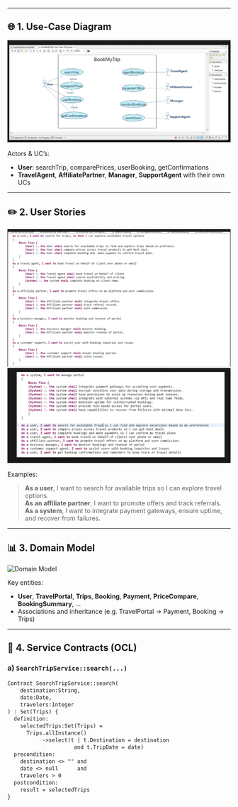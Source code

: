 
---

## 🌐 1. Use-Case Diagram

![Use-Case Diagram](docs/images/usecase.png)

Actors & UC’s:

- **User**: searchTrip, comparePrices, userBooking, getConfirmations  
- **TravelAgent**, **AffiliatePartner**, **Manager**, **SupportAgent** with their own UCs  

---

## ✏️ 2. User Stories

![User Stories – part 1](docs/images/userstories1.png)  
![User Stories – part 2](docs/images/userstories2.png)

Examples:

> **As a user**, I want to search for available trips so I can explore travel options.  
> **As an affiliate partner**, I want to promote offers and track referrals.  
> **As a system**, I want to integrate payment gateways, ensure uptime, and recover from failures.

---

## 📊 3. Domain Model

![Domain Model](docs/images/domainmodel.png)

Key entities:

- **User**, **TravelPortal**, **Trips**, **Booking**, **Payment**, **PriceCompare**, **BookingSummary**, …  
- Associations and inheritance (e.g. TravelPortal → Payment, Booking → Trips)

---

## 📐 4. Service Contracts (OCL)

### a) `SearchTripService::search(...)`

```ocl
Contract SearchTripService::search(
    destination:String,
    date:Date,
    travelers:Integer
) : Set(Trips) {
  definition:
    selectedTrips:Set(Trips) =
      Trips.allInstance()
           ->select(t | t.Destination = destination
                     and t.TripDate = date)
  precondition:
    destination <> "" and
    date <> null      and
    travelers > 0
  postcondition:
    result = selectedTrips
}
